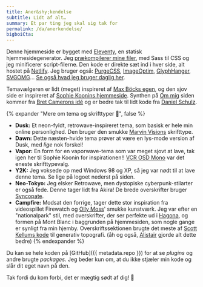 ```yaml
---
title: Aner&shy;kendelse
subtitle: Lidt af alt…
summary: Et par ting jeg skal sig tak for
permalink: /da/anerkendelse/
bigboiCta:
---
```


Denne hjemmeside er bygget med [Eleventy](https://www.11ty.dev/), en statisk hjemmesidegenerator. Jeg [prækompilerer mine filer](/blog/eleventy-asset-pipeline-precompiled-assets/), med Sass til CSS og jeg minificerer script-filerne. Den kode er direkte sæt ind i hver side, alt hostet på [Netlify](https://netlify.com/). Jeg bruger også: [PurgeCSS](https://purgecss.com), [ImageOptim](https://imageoptim.com/mac), [GlyphHanger](https://github.com/zachleat/glyphhanger), [SVGOMG](https://jakearchibald.github.io/svgomg/)… [Se også hvad jeg bruger daglig her](/da/bruger).

Temavælgeren er lidt (meget) inspireret af [Max Böcks egen](https://mxb.dev), og den sjov side er inspireret af [Sophie Koonins hjemmeside](https://localghost.dev/). Synthen på [Om mig](/en/om-mig/) siden kommer fra [Bret Camerons idé](https://css-tricks.com/how-to-code-a-playable-synth-keyboard/) og er bedre tak til lidt kode fra [Daniel Schulz](https://iamschulz.com/building-a-synthesizer-in-javascript/).

{% expander "Mere om tema og skrifttyper 🎨", false %}
- **Dusk:** Et neon-fyldt, retrowave-inspireret tema, som basisk er hele min online personlighed. Den bruger den smukke [Marvin Visions](https://www.readvisions.com/marvin) skrifttype.
- **Dawn:** Dette næsten-hvide tema prøver at være en lys-mode version af Dusk, med _lige_ nok forskel!
- **Vapor:** En form for en vaporwave-tema som var meget sjovt at lave, tak igen her til Sophie Koonin for inspirationen!! [VCR OSD Mono](https://www.dafont.com/vcr-osd-mono.font) var det eneste skrifttypevalg.
- **Y2K:** Jeg voksede op med Windows 98 og XP, så jeg var nødt til at lave denne tema. Se lige på logoet nederst på siden.
- **Neo-Tokyo:** Jeg elsker Retrowave, men dystopiske cyberpunk-stilarter er også fede. Denne tager lidt fra Akira! De brede overskrifter bruger [Syncopate](https://fonts.google.com/specimen/Syncopate).
- **Campfire:** Modsat den forrige, tager dette stor inspiration fra videospillet Firewatch og [Olly Moss](http://ollymoss.com/#/firewatch/)' smukke kunstværk. Jeg var efter en "nationalpark" stil, med overskrifter, der ser perfekte ud i [Hagona](https://www.dafont.com/hagona.font), og formen på Mont Blanc i baggrunden på hjemmesiden, som nogle gange er synligt fra min hjemby. Overskriftssektionen brugte det meste af [Scott Kellums kode](https://codepen.io/scottkellum/details/poOWGQg) til generativ topografi. (åh og også, [Alistair](https://alistairshepherd.uk/) gjorde alt dette bedre)
{% endexpander %}

Du kan se hele koden på [GitHub]({{ metadata.repo }}) for at se _plugins_ og andre brugte _packages_. Jeg beder kun om, at du ikke stjæler min kode og slår dit eget navn på den.

Tak fordi du kom forbi, det er mægtig sødt af dig! 👋
